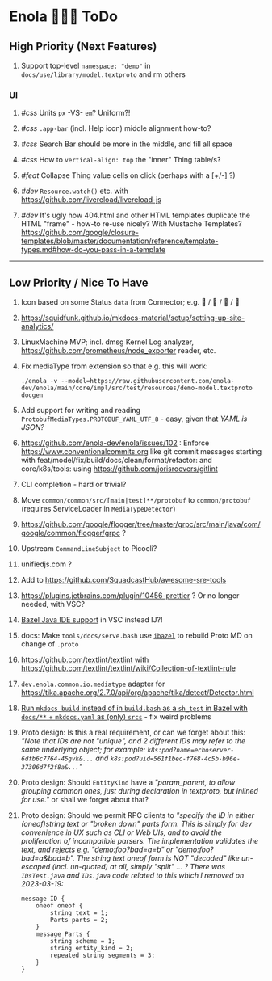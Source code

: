 <!--
    SPDX-License-Identifier: Apache-2.0

    Copyright 2023-2024 The Enola <https://enola.dev> Authors

    Licensed under the Apache License, Version 2.0 (the "License");
    you may not use this file except in compliance with the License.
    You may obtain a copy of the License at

        https://www.apache.org/licenses/LICENSE-2.0

    Unless required by applicable law or agreed to in writing, software
    distributed under the License is distributed on an "AS IS" BASIS,
    WITHOUT WARRANTIES OR CONDITIONS OF ANY KIND, either express or implied.
    See the License for the specific language governing permissions and
    limitations under the License.
-->

# Enola 🕵🏾‍♀️ ToDo

## High Priority (Next Features)

1. Support top-level `namespace: "demo"` in `docs/use/library/model.textproto` and rm others

### UI

1. _#css_ Units `px` -VS- `em`? Uniform?!

1. _#css_ `.app-bar` (incl. Help icon) middle alignment how-to?

1. _#css_ Search Bar should be more in the middle, and fill all space

1. _#css_ How to `vertical-align: top` the "inner" Thing table/s?

1. _#feat_ Collapse Thing value cells on click (perhaps with a [+/-] ?)

1. _#dev_ `Resource.watch()` etc. with https://github.com/livereload/livereload-js

1. _#dev_ It's ugly how 404.html and other HTML templates duplicate the HTML "frame" - how-to re-use nicely? With Mustache Templates?
   https://github.com/google/closure-templates/blob/master/documentation/reference/template-types.md#how-do-you-pass-in-a-template

---

## Low Priority / Nice To Have

1. Icon based on some Status `data` from Connector; e.g. 📗 / 📘 / 📙 / 📕

1. https://squidfunk.github.io/mkdocs-material/setup/setting-up-site-analytics/

1. LinuxMachine MVP; incl. dmsg Kernel Log analyzer, https://github.com/prometheus/node_exporter reader, etc.

1. Fix mediaType from extension so that e.g. this will work:

       ./enola -v --model=https://raw.githubusercontent.com/enola-dev/enola/main/core/impl/src/test/resources/demo-model.textproto docgen

1. Add support for writing and reading `ProtobufMediaTypes.PROTOBUF_YAML_UTF_8` - easy, given that _YAML is JSON?_

1. https://github.com/enola-dev/enola/issues/102 :
   Enforce https://www.conventionalcommits.org like git commit messages
   starting with feat/model/fix/build/docs/clean/format/refactor: and core/k8s/tools:
   using https://github.com/jorisroovers/gitlint

1. CLI completion - hard or trivial?

1. Move `common/common/src/[main|test]**/protobuf` to `common/protobuf` (requires ServiceLoader in `MediaTypeDetector`)

1. https://github.com/google/flogger/tree/master/grpc/src/main/java/com/google/common/flogger/grpc ?

1. Upstream `CommandLineSubject` to Picocli?

1. unifiedjs.com ?

1. Add to https://github.com/SquadcastHub/awesome-sre-tools

1. https://plugins.jetbrains.com/plugin/10456-prettier ? Or no longer needed, with VSC?
1. [Bazel Java IDE support](https://github.com/vorburger/LearningBazel/blob/develop/ToDo.md) in VSC instead IJ?!

1. docs: Make `tools/docs/serve.bash` use [`ibazel`](https://github.com/bazelbuild/bazel-watcher) to rebuild Proto MD on change of `.proto`

1. https://github.com/textlint/textlint with https://github.com/textlint/textlint/wiki/Collection-of-textlint-rule

1. `dev.enola.common.io.mediatype` adapter for https://tika.apache.org/2.7.0/api/org/apache/tika/detect/Detector.html

1. [Run `mkdocs build` instead of in `build.bash` as a `sh_test` in Bazel with `docs/**` + `mkdocs.yaml` as (only) `srcs`](https://github.com/enola-dev/enola/compare/main...vorburger:enola:mkdocs_build_test) - fix weird problems

1. Proto design: Is this a real requirement, or can we forget about this: _"Note that IDs are not "unique", and 2
   different IDs may refer to the same underlying object; for example: `k8s:pod?name=echoserver-6dfb6c7764-45gvk&...`
   and `k8s:pod?uid=561f1bec-f768-4c5b-b96e-37306d7f2f8a&...`"_

1. Proto design: Should `EntityKind` have a _"param_parent, to allow grouping common ones, just during declaration in
   textproto, but inlined for use."_ or shall we forget about that?

1. Proto design: Should we permit RPC clients to _"specify the ID in either (oneof)string text or "broken down" parts
   form. This is simply for dev convenience in UX such as CLI or Web UIs, and to avoid the proliferation of incompatible
   parsers. The implementation validates the text, and rejects e.g. "demo:foo?bad=a=b" or "demo:foo?bad=a&bad=b". The
   string text oneof form is NOT "decoded" like un-escaped (incl. un-quoted) at all, simply "split" ... ? There
   was `IDsTest.java` and `IDs.java` code related to this which I removed on 2023-03-19:_

       message ID {
           oneof oneof {
               string text = 1;
               Parts parts = 2;
           }
           message Parts {
               string scheme = 1;
               string entity_kind = 2;
               repeated string segments = 3;
           }
       }
